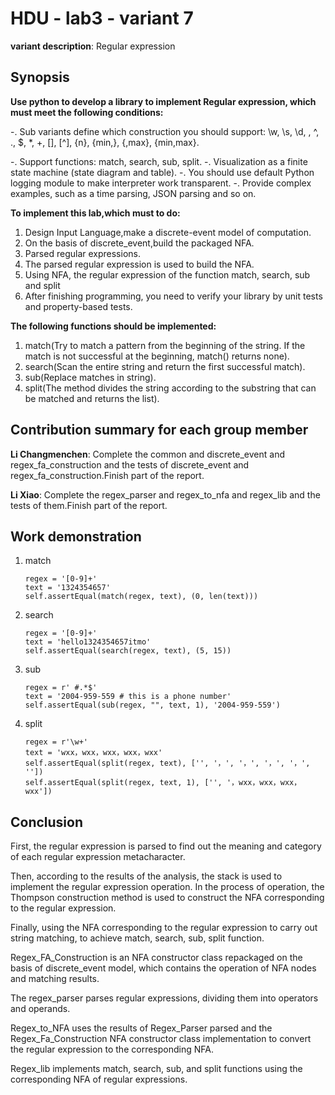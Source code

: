 # HDU - lab3 - variant 7

   **variant description**: Regular expression

## Synopsis

   **Use python to develop a library to implement Regular expression,
   which must meet the following conditions:**

   -. Sub variants define which construction you should support:
      \w, \s, \d, \, ^, ., $, *, +, [], [^], {n}, {min,}, {,max}, {min,max}.

   -. Support functions: match, search, sub, split.
   -. Visualization as a finite state machine (state diagram and table).
   -. You should use default Python logging module to make interpreter work transparent.
   -. Provide complex examples, such as a time parsing, JSON parsing and so on.

   **To implement this lab,which must to do:**

   1. Design Input Language,make a discrete-event model of computation.
   2. On the basis of discrete_event,build the packaged NFA.
   3. Parsed regular expressions.
   4. The parsed regular expression is used to build the NFA.
   5. Using NFA, the regular expression of the function match, search, sub and split
   6. After finishing programming, you need to verify your library
   by unit tests and property-based tests.

   **The following functions should be implemented:**

   1. match(Try to match a pattern from the beginning of the string.
   If the match is not successful at the beginning, match() returns none).
   3. search(Scan the entire string and return the first successful match).
   4. sub(Replace matches in string).
   5. split(The method divides the string according to the substring
   that can be matched and returns the list).

## Contribution summary for each group member

   **Li Changmenchen**: Complete the common and discrete_event and
   regex_fa_construction and the tests of discrete_event and
   regex_fa_construction.Finish part of the report.

   **Li Xiao**: Complete the regex_parser and regex_to_nfa and regex_lib
   and the tests of them.Finish part of the report.

## Work demonstration

   1. match

      ```
      regex = '[0-9]+'
      text = '1324354657'
      self.assertEqual(match(regex, text), (0, len(text)))
      ```

   2. search

      ```
      regex = '[0-9]+'
      text = 'hello1324354657itmo'
      self.assertEqual(search(regex, text), (5, 15))
      ```

   3. sub

      ```
      regex = r' #.*$'
      text = '2004-959-559 # this is a phone number'
      self.assertEqual(sub(regex, "", text, 1), '2004-959-559')
      ```

   4. split

      ```
      regex = r'\w+'
      text = 'wxx，wxx，wxx，wxx，wxx'
      self.assertEqual(split(regex, text), ['', '，', '，', '，', '，', ''])
      self.assertEqual(split(regex, text, 1), ['', '，wxx，wxx，wxx，wxx'])
      ```

## Conclusion

  First, the regular expression is parsed to find out the meaning
  and category of each regular expression metacharacter.

  Then, according to the results of the analysis,
  the stack is used to implement the regular expression operation.
  In the process of operation, the Thompson construction method is used to
  construct the NFA corresponding to the regular expression.

  Finally, using the NFA corresponding to the regular expression
  to carry out string matching, to achieve match, search, sub, split function.

  Regex_FA_Construction is an NFA constructor class repackaged on the basis of
  discrete_event model, which contains the operation of NFA nodes and matching results.

  The regex_parser parses regular expressions, dividing them into operators and operands.

  Regex_to_NFA uses the results of Regex_Parser parsed and
  the Regex_Fa_Construction NFA constructor class implementation
  to convert the regular expression to the corresponding NFA.

  Regex_lib implements match, search, sub, and split functions
  using the corresponding NFA of regular expressions.
